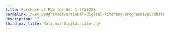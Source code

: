 ```yaml
---
title: Purchase of PLD for Sec 1 (Y2022)
permalink: /key-programmes/national-digital-literacy-programme/purchase-of-pld-for-sec-1-y2022
description: ""
third_nav_title: National Digital Literacy
---
```

